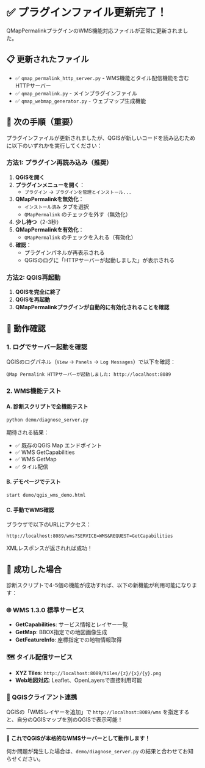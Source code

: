# ✅ プラグインファイル更新完了！

QMapPermalinkプラグインのWMS機能対応ファイルが正常に更新されました。

## 📋 更新されたファイル

- ✅ `qmap_permalink_http_server.py` - WMS機能とタイル配信機能を含むHTTPサーバー
- ✅ `qmap_permalink.py` - メインプラグインファイル
- ✅ `qmap_webmap_generator.py` - ウェブマップ生成機能

## 🔄 次の手順（重要）

プラグインファイルが更新されましたが、QGISが新しいコードを読み込むために以下のいずれかを実行してください：

### 方法1: プラグイン再読み込み（推奨）

1. **QGISを開く**
2. **プラグインメニューを開く**：
   - `プラグイン` → `プラグインを管理とインストール...`
3. **QMapPermalinkを無効化**：
   - `インストール済み` タブを選択
   - `QMapPermalink` のチェックを外す（無効化）
4. **少し待つ**（2-3秒）
5. **QMapPermalinkを有効化**：
   - `QMapPermalink` のチェックを入れる（有効化）
6. **確認**：
   - プラグインパネルが再表示される
   - QGISのログに「HTTPサーバーが起動しました」が表示される

### 方法2: QGIS再起動

1. **QGISを完全に終了**
2. **QGISを再起動**
3. **QMapPermalinkプラグインが自動的に有効化されることを確認**

## 🧪 動作確認

### 1. ログでサーバー起動を確認

QGISのログパネル（`View` → `Panels` → `Log Messages`）で以下を確認：

```
QMap Permalink HTTPサーバーが起動しました: http://localhost:8089
```

### 2. WMS機能テスト

#### A. 診断スクリプトで全機能テスト
```bash
python demo/diagnose_server.py
```

期待される結果：
- ✅ 既存のQGIS Map エンドポイント
- ✅ WMS GetCapabilities
- ✅ WMS GetMap  
- ✅ タイル配信

#### B. デモページでテスト
```bash
start demo/qgis_wms_demo.html
```

#### C. 手動でWMS確認
ブラウザで以下のURLにアクセス：
```
http://localhost:8089/wms?SERVICE=WMS&REQUEST=GetCapabilities
```

XMLレスポンスが返されれば成功！

## 🎉 成功した場合

診断スクリプトで4-5個の機能が成功すれば、以下の新機能が利用可能になります：

### 🌐 WMS 1.3.0 標準サービス
- **GetCapabilities**: サービス情報とレイヤー一覧
- **GetMap**: BBOX指定での地図画像生成
- **GetFeatureInfo**: 座標指定での地物情報取得

### 🗺️ タイル配信サービス  
- **XYZ Tiles**: `http://localhost:8089/tiles/{z}/{x}/{y}.png`
- **Web地図対応**: Leaflet、OpenLayersで直接利用可能

### 🔗 QGISクライアント連携
QGISの「WMSレイヤーを追加」で `http://localhost:8089/wms` を指定すると、自分のQGISマップを別のQGISで表示可能！

---

**🚀 これでQGISが本格的なWMSサーバーとして動作します！**

何か問題が発生した場合は、`demo/diagnose_server.py` の結果と合わせてお知らせください。